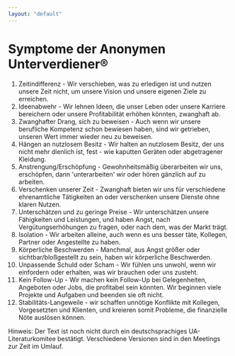 ```yaml
---
layout: "default"
---
```


# Symptome der Anonymen Unterverdiener®

1. Zeitindifferenz - Wir verschieben, was zu erledigen
ist und nutzen unsere Zeit nicht, um unsere Vision
und unsere eigenen Ziele zu erreichen.
2. Ideenabwehr - Wir lehnen Ideen, die unser Leben
oder unsere Karriere bereichern oder unsere
Profitabilität erhöhen könnten, zwanghaft ab.
3. Zwanghafter Drang, sich zu beweisen - Auch wenn
wir unsere berufliche Kompetenz schon bewiesen
haben, sind wir getrieben, unseren Wert immer
wieder neu zu beweisen.
4. Hängen an nutzlosem Besitz - Wir halten an
nutzlosem Besitz, der uns nicht mehr dienlich ist,
fest - wie kaputten Geräten oder abgetragener
Kleidung.
5. Anstrengung/Erschöpfung - Gewohnheitsmäßig
überarbeiten wir uns, erschöpfen, dann
'unterarbeiten' wir oder hören gänzlich auf zu
arbeiten.
6. Verschenken unserer Zeit - Zwanghaft bieten wir uns
für verschiedene ehrenamtliche Tätigkeiten an oder
verschenken unsere Dienste ohne klaren Nutzen.
7. Unterschätzen und zu geringe Preise - Wir
unterschätzen unsere Fähigkeiten und Leistungen,
und haben Angst, nach Vergütungserhöhungen zu
fragen, oder nach dem, was der Markt trägt.
8. Isolation - Wir arbeiten alleine, auch wenn es uns
besser täte, Kollegen, Partner oder Angestellte zu
haben.
9. Körperliche Beschwerden - Manchmal, aus Angst
größer oder sichtbar/bloßgestellt zu sein, haben wir
körperliche Beschwerden.
10. Unpassende Schuld oder Scham - Wir fühlen uns
unwohl, wenn wir einfordern oder erhalten, was wir
brauchen oder uns zusteht.
11. Kein Follow-Up - Wir machen kein Follow-Up bei
Gelegenheiten, Angeboten oder Jobs, die profitabel sein
könnten. Wir beginnen viele Projekte und Aufgaben
und beenden sie oft nicht.
12. Stabilitäts-Langeweile - wir schaffen unnötige
Konflikte mit Kollegen, Vorgesetzten und Klienten,
und kreieren somit Probleme, die finanzielle Nöte
auslösen können.

Hinweis: Der Text ist noch nicht durch ein deutschsprachiges UA-Literaturkomitee bestätigt. Verschiedene Versionen sind in den Meetings zur Zeit im Umlauf.